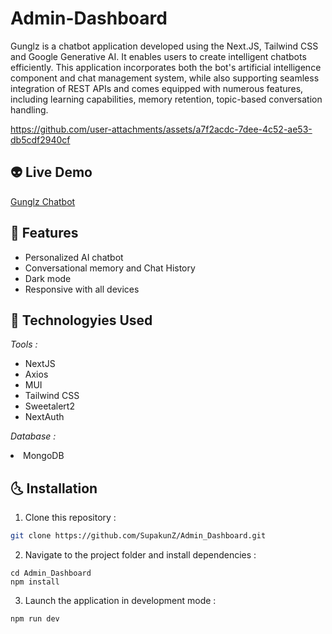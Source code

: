 # Admin-Dashboard
Gunglz is a chatbot application developed using the Next.JS, Tailwind CSS and Google Generative AI. It enables users to create intelligent chatbots efficiently. This application incorporates both the bot's artificial intelligence component and chat management system, while also supporting seamless integration of REST APIs and comes equipped with numerous features, including learning capabilities, memory retention, topic-based conversation handling.

https://github.com/user-attachments/assets/a7f2acdc-7dee-4c52-ae53-db5cdf2940cf

## 👽 Live Demo 
<a href='https://gunglz-chatbot.vercel.app/' target="_blank">Gunglz Chatbot</a>

## 🤖 Features

  <ul>
      <li>Personalized AI chatbot</li>
      <li>Conversational memory and Chat History</li>
      <li>Dark mode</li>
      <li>Responsive with all devices</li>
  </ul>

## 🚀 Technologyies Used
   <i>Tools :</i>
  <ul>
      <li>NextJS</li>
      <li>Axios</li>
      <li>MUI</li>
      <li>Tailwind CSS</li>
      <li>Sweetalert2</li>
      <li>NextAuth</li>
  </ul>

  <i>Database :</i>
      <li>MongoDB</li>

## 🌜 Installation

1. Clone this repository :

```bash
git clone https://github.com/SupakunZ/Admin_Dashboard.git
```

2. Navigate to the project folder and install dependencies :

```
cd Admin_Dashboard
npm install
```

3. Launch the application in development mode :

```
npm run dev
```
